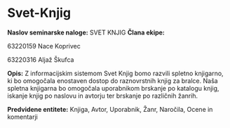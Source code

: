 # Svet-Knjig
**Naslov seminarske naloge:** SVET KNJIG
**Člana ekipe:**

63220159 Nace Koprivec

63220316 Aljaž Škufca



**Opis:** Z informacijskim sistemom Svet Knjig bomo razvili spletno knjigarno, ki bo omogočala enostaven dostop do raznovrstnih knjig za bralce. Naša spletna knjigarna bo omogočala uporabnikom brskanje po katalogu knjig, iskanje knjig po naslovu in avtorju ter brskanje po različnih žanrih.

**Predvidene entitete:** Knjiga, Avtor, Uporabnik, Žanr, Naročila, Ocene in komentarji
